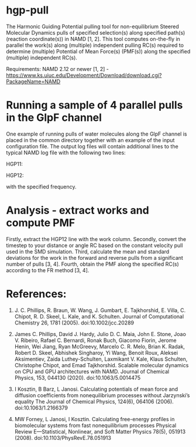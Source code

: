 # hgp-pull

The Harmonic Guiding Potential pulling tool for non-equilibrium Steered Molecular Dynamics pulls of specified selection(s) along specified path(s) (reaction coordinate(s)) in NAMD [1, 2]. This tool computes on-the-fly in parallel the work(s) along (multiple) independent pulling RC(s) required to determine (multiple) Potential of Mean Force(s) (PMF(s)) along the specified (multiple) independent RC(s).

Requirements: NAMD 2.12 or newer [1, 2] - https://www.ks.uiuc.edu/Development/Download/download.cgi?PackageName=NAMD

# Running a sample of 4 parallel pulls in the GlpF channel

One example of running pulls of water molecules along the GlpF channel is placed in the common directory together with an example of the input configuration file. The output log files will contain additional lines to the typical NAMD log file with the following two lines:

HGP11:

HGP12:

with the specified frequency.

# Analysis - extract works and compute PMF

Firstly, extract the HGP12 line with the work column.
Secondly, convert the timestep to your distance or angle RC based on the constant velocity pull used in the SMD simulation.
Third, calculate the mean and standard deviations for the work in the forward and reverse pulls from a significant number of pulls [3, 4].
Fourth, obtain the PMF along the specified RC(s) according to the FR method [3, 4].

# References:

1. J. C. Phillips, R. Braun, W. Wang, J. Gumbart, E. Tajkhorshid, E. Villa, C. Chipot, R. D. Skeel, L. Kale, and K. Schulten.
Journal of Computational Chemistry 26, 1781 (2005). doi:10.1002/jcc.20289

2. James C. Phillips, David J. Hardy, Julio D. C. Maia, John E. Stone, Joao V. Ribeiro, Rafael C. Bernardi, Ronak Buch, Giacomo Fiorin, Jerome Henin, Wei Jiang, Ryan McGreevy, Marcelo C. R. Melo, Brian K. Radak, Robert D. Skeel, Abhishek Singharoy, Yi Wang, Benoit Roux, Aleksei Aksimentiev, Zaida Luthey-Schulten, Laxmikant V. Kale, Klaus Schulten, Christophe Chipot, and Emad Tajkhorshid.
Scalable molecular dynamics on CPU and GPU architectures with NAMD.
Journal of Chemical Physics, 153, 044130 (2020). doi:10.1063/5.0014475

3. I Kosztin, B Barz, L Janosi.
Calculating potentials of mean force and diffusion coefficients from nonequilibrium processes without Jarzynski’s equality
The Journal of Chemical Physics, 124(6), 064106 (2006). doi:10.1063/1.2166379

4. MW Forney, L Janosi, I Kosztin.
Calculating free-energy profiles in biomolecular systems from fast nonequilibrium processes
Physical Review E—Statistical, Nonlinear, and Soft Matter Physics 78(5), 051913 (2008). doi:10.1103/PhysRevE.78.051913

